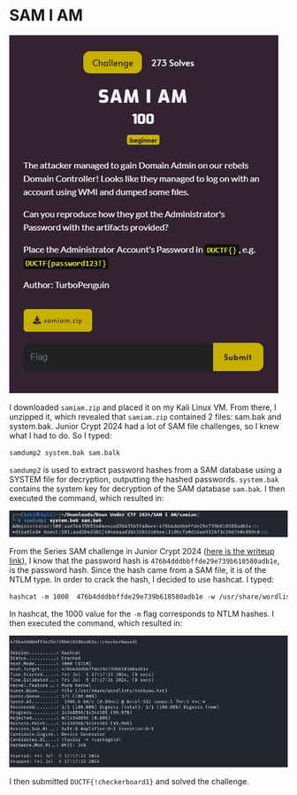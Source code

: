 # SAM I AM

![](../images/sam-i-am-part-1.png)

I downloaded `samiam.zip` and placed it on my Kali Linux VM. From there, I unzipped it, which revealed that `samiam.zip` contained 2 files: sam.bak and system.bak. Junior Crypt 2024 had a lot of SAM file challenges, so I knew what I had to do. So I typed:

```txt
samdump2 system.bak sam.balk
```

`samdump2` is used to extract password hashes from a SAM database using a SYSTEM file for decryption, outputting the hashed passwords. `system.bak` contains the system key for decryption of the SAM database `sam.bak`. I then executed the command, which resulted in:

![](../images/sam-i-am-part-2.png)

From the Series SAM challenge in Junior Crypt 2024 ([here is the writeup link](https://github.com/marcoparello/CTF-Writeups/blob/main/Junior-Crypt-2024/forensics/Series-SAM.md)), I know that the password hash is `476b4dddbbffde29e739b618580adb1e`, is the password hash. Since the hash came from a SAM file, it is of the NTLM type. In order to crack the hash, I decided to use hashcat. I typed:

```txt
hashcat -m 1000  476b4dddbbffde29e739b618580adb1e -w /usr/share/wordlists/rockyou.txt
```

In hashcat, the 1000 value for the `-m` flag corresponds to NTLM hashes. I then executed the command, which resulted in:

![](../images/sam-i-am-part-3.png)

I then submitted `DUCTF{!checkerboard1}` and solved the challenge.
